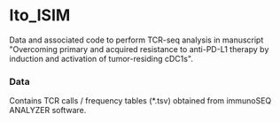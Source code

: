 # Ito_ISIM

Data and associated code to perform TCR-seq analysis in manuscript "Overcoming primary and acquired resistance to anti-PD-L1 therapy by induction and activation of tumor-residing cDC1s". 

### Data

Contains TCR calls / frequency tables (*.tsv) obtained from immunoSEQ ANALYZER software. 
